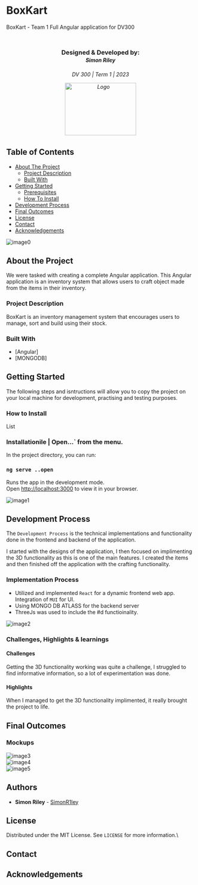 # BoxKart
 BoxKart - Team 1 Full Angular application for DV300

<br/>
<br/>


<!-- HEADER SECTION -->
<h3 align="center" style="padding:1;margin:0;"> Designed & Developed by:</3>
<h5 align="center" style="padding:1;margin:0;">Simon Riley</5>

<h6 align="center">DV 300 | Term 1 | 2023 </5>
</br>
<p align="center">

<a href="https://github.com/SimonR1ley/BoxKart">
<img src="https://github.com/" alt="Logo" width="190" height="140">

</a>

## Table of Contents

* [About The Project](#about-the-project)
    * [Project Description](#project-description)
    * [Built With](#built-with)
 * [Getting Started](#getting-started)  
    * [Prerequisites](#prerequisites)
    * [How To Install](#how-to-install)
* [Development Process](#developmentProcess)
* [Final Outcomes](#developmentProcess)
* [License](#license)
* [Contact](#contact)
* [Acknowledgements](#acknowledgements)


![image0](client/src/assets/mockups/)
<br/>
<!-- PROJECT DESCRIPTION -->
## About the Project
We were tasked with creating a complete Angular application. This Angular application is an inventory system that allows users to craft object made from the items in their inventory.

### Project Description
BoxKart is an inventory management system that encourages users to manage, sort and build using their stock.

### Built With
* [Angular]
* [MONGODB]


<!-- GETTING STARTED -->
## Getting Started
The following steps and isntructions will allow you to copy the project on your local machine for development, practising and testing purposes.


### How to Install
List 
### Installationile | Open...` from the menu.
In the project directory, you can run:

### `ng serve ..open`

Runs the app in the development mode.\
Open [http://localhost:3000](http://localhost:3000) to view it in your browser.



![image1](client/src/assets/mockups/)

<!-- DEVELOPMENT PROCESS -->
## Development Process

The `Development Process` is the technical implementations and functionality done in the frontend and backend of the application.

I started with the designs of the application, I then focused on implimenting the 3D functionality as this is one of the main features. I created the items and then finished off the application with the crafting functionality.
### Implementation Process
<!-- stipulate all of the functionality you included in the project -->
<!-- This is your time to shine, explain the technical nuances of your project, how did you achieve the final outcome!-->

* Utilized and implemented `React` for a dynamic frontend web app.
Integration of `MUI` for UI.
* Using MONGO DB ATLASS for the backend server
* ThreeJs was used to include the #d functioinality.

![image2](client/src/assets/mockups/)

### Challenges, Highlights & learnings

#### Challenges
<!-- stipulated the challenges you experienced with the project -->
Getting the 3D functionality working was quite a challenge, I struggled to find informative information, so a lot of experimentation was done.

#### Highlights
<!-- stipulated the highlights you faced with the project and why you think you faced it or how you think you'll solve it (if not solved) -->
When I managed to get the 3D functionality implimented, it really brought the project to life.


<!-- MOCKUPS -->
## Final Outcomes

### Mockups

![image3](client/src/assets/mockups/)
<br/>
![image4](client/src/assets/mockups/)
<br/>
![image5](client/src/assets/mockups/)

<!-- AUTHORS -->
## Authors
* **Simon Riley** - [SimonR1ley](https://github.com/SimonR1ley/BoxKart)

<!-- LICENSE -->
## License

Distributed under the MIT License. See `LICENSE` for more information.\

<!-- LICENSE -->
## Contact

<!-- ACKNOWLEDGEMENTS -->
## Acknowledgements
<!-- all resources that you used and Acknowledgements here -->

